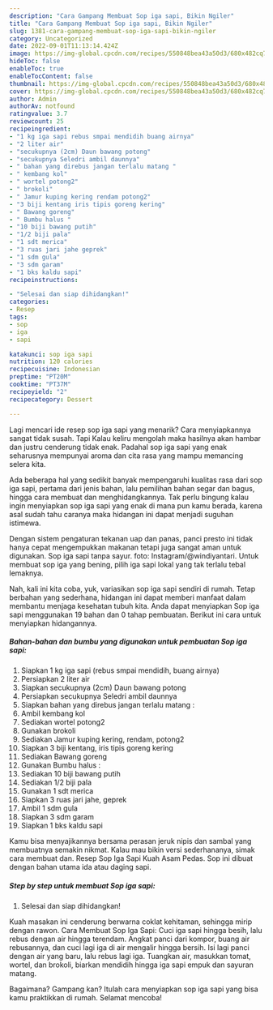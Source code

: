 ```yaml
---
description: "Cara Gampang Membuat Sop iga sapi, Bikin Ngiler"
title: "Cara Gampang Membuat Sop iga sapi, Bikin Ngiler"
slug: 1381-cara-gampang-membuat-sop-iga-sapi-bikin-ngiler
category: Uncategorized
date: 2022-09-01T11:13:14.424Z
image: https://img-global.cpcdn.com/recipes/550848bea43a50d3/680x482cq70/sop-iga-sapi-foto-resep-utama.jpg
hideToc: false
enableToc: true
enableTocContent: false
thumbnail: https://img-global.cpcdn.com/recipes/550848bea43a50d3/680x482cq70/sop-iga-sapi-foto-resep-utama.jpg
cover: https://img-global.cpcdn.com/recipes/550848bea43a50d3/680x482cq70/sop-iga-sapi-foto-resep-utama.jpg
author: Admin
authorAv: notfound
ratingvalue: 3.7
reviewcount: 25
recipeingredient:
- "1 kg iga sapi rebus smpai mendidih buang airnya"
- "2 liter air"
- "secukupnya (2cm) Daun bawang potong"
- "secukupnya Seledri ambil daunnya"
- " bahan yang direbus jangan terlalu matang "
- " kembang kol"
- " wortel potong2"
- " brokoli"
- " Jamur kuping kering rendam potong2"
- "3 biji kentang iris tipis goreng kering"
- " Bawang goreng"
- " Bumbu halus "
- "10 biji bawang putih"
- "1/2 biji pala"
- "1 sdt merica"
- "3 ruas jari jahe geprek"
- "1 sdm gula"
- "3 sdm garam"
- "1 bks kaldu sapi"
recipeinstructions:

- "Selesai dan siap dihidangkan!"
categories:
- Resep
tags:
- sop
- iga
- sapi

katakunci: sop iga sapi 
nutrition: 120 calories
recipecuisine: Indonesian
preptime: "PT20M"
cooktime: "PT37M"
recipeyield: "2"
recipecategory: Dessert

---
```



Lagi mencari ide resep sop iga sapi yang menarik? Cara menyiapkannya sangat tidak susah. Tapi Kalau keliru mengolah maka hasilnya akan hambar dan justru cenderung tidak enak. Padahal sop iga sapi yang enak seharusnya mempunyai aroma dan cita rasa yang mampu memancing selera kita.


Ada beberapa hal yang sedikit banyak mempengaruhi kualitas rasa dari sop iga sapi, pertama dari jenis bahan, lalu pemilihan bahan segar dan bagus, hingga cara membuat dan menghidangkannya. Tak perlu bingung kalau ingin menyiapkan sop iga sapi yang enak di mana pun kamu berada, karena asal sudah tahu caranya maka hidangan ini dapat menjadi suguhan istimewa.

Dengan sistem pengaturan tekanan uap dan panas, panci presto ini tidak hanya cepat mengempukkan makanan tetapi juga sangat aman untuk digunakan. Sop iga sapi tanpa sayur. foto: Instagram/@windiyantari. Untuk membuat sop iga yang bening, pilih iga sapi lokal yang tak terlalu tebal lemaknya.


Nah, kali ini kita coba, yuk, variasikan sop iga sapi sendiri di rumah. Tetap berbahan yang sederhana, hidangan ini dapat memberi manfaat dalam membantu menjaga kesehatan tubuh kita. Anda dapat menyiapkan Sop iga sapi menggunakan 19 bahan dan 0 tahap pembuatan. Berikut ini cara untuk menyiapkan hidangannya.

<!--inarticleads1-->

##### Bahan-bahan dan bumbu yang digunakan untuk pembuatan Sop iga sapi:

1. Siapkan 1 kg iga sapi (rebus smpai mendidih, buang airnya)
1. Persiapkan 2 liter air
1. Siapkan secukupnya (2cm) Daun bawang potong
1. Persiapkan secukupnya Seledri ambil daunnya
1. Siapkan  bahan yang direbus jangan terlalu matang :
1. Ambil  kembang kol
1. Sediakan  wortel potong2
1. Gunakan  brokoli
1. Sediakan  Jamur kuping kering, rendam, potong2
1. Siapkan 3 biji kentang, iris tipis goreng kering
1. Sediakan  Bawang goreng
1. Gunakan  Bumbu halus :
1. Sediakan 10 biji bawang putih
1. Sediakan 1/2 biji pala
1. Gunakan 1 sdt merica
1. Siapkan 3 ruas jari jahe, geprek
1. Ambil 1 sdm gula
1. Siapkan 3 sdm garam
1. Siapkan 1 bks kaldu sapi


Kamu bisa menyajikannya bersama perasan jeruk nipis dan sambal yang membuatnya semakin nikmat. Kalau mau bikin versi sederhananya, simak cara membuat dan. Resep Sop Iga Sapi Kuah Asam Pedas. Sop ini dibuat dengan bahan utama ida atau daging sapi. 

<!--inarticleads2-->

##### Step by step untuk membuat Sop iga sapi:


1. Selesai dan siap dihidangkan!

Kuah masakan ini cenderung berwarna coklat kehitaman, sehingga mirip dengan rawon. Cara Membuat Sop Iga Sapi: Cuci iga sapi hingga besih, lalu rebus dengan air hingga terendam. Angkat panci dari kompor, buang air rebusannya, dan cuci lagi iga di air mengalir hingga bersih. Isi lagi panci dengan air yang baru, lalu rebus lagi iga. Tuangkan air, masukkan tomat, wortel, dan brokoli, biarkan mendidih hingga iga sapi empuk dan sayuran matang. 

Bagaimana? Gampang kan? Itulah cara menyiapkan sop iga sapi yang bisa kamu praktikkan di rumah. Selamat mencoba!
